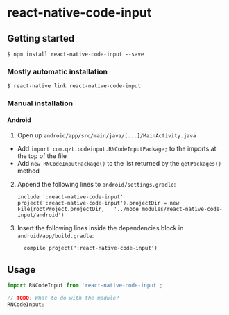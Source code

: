 
# react-native-code-input

## Getting started

`$ npm install react-native-code-input --save`

### Mostly automatic installation

`$ react-native link react-native-code-input`

### Manual installation


#### Android

1. Open up `android/app/src/main/java/[...]/MainActivity.java`
  - Add `import com.qzt.codeinput.RNCodeInputPackage;` to the imports at the top of the file
  - Add `new RNCodeInputPackage()` to the list returned by the `getPackages()` method
2. Append the following lines to `android/settings.gradle`:
  	```
  	include ':react-native-code-input'
  	project(':react-native-code-input').projectDir = new File(rootProject.projectDir, 	'../node_modules/react-native-code-input/android')
  	```
3. Insert the following lines inside the dependencies block in `android/app/build.gradle`:
  	```
      compile project(':react-native-code-input')
  	```


## Usage
```javascript
import RNCodeInput from 'react-native-code-input';

// TODO: What to do with the module?
RNCodeInput;
```
  